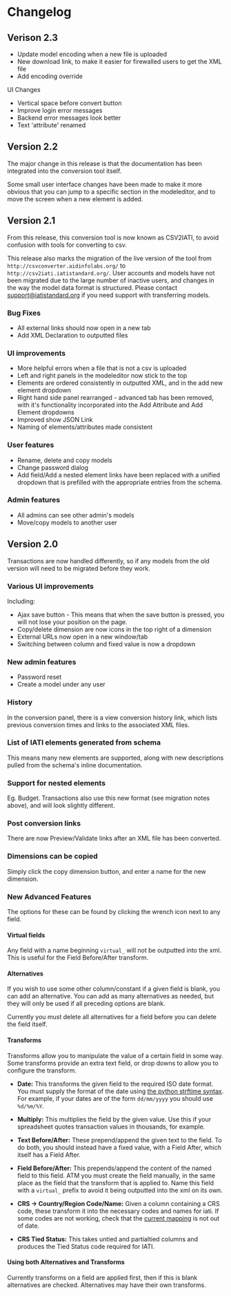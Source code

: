 # Changelog

## Verison 2.3

* Update model encoding when a new file is uploaded
* New download link, to make it easier for firewalled users to get the XML file
* Add encoding override

UI Changes
* Vertical space before convert button
* Improve login error messages
* Backend error messages look better
* Text 'attribute' renamed

## Version 2.2

The major change in this release is that the documentation has been integrated into the conversion tool itself.

Some small user interface changes have been made to make it more obvious that you can jump to a specific section in the modeleditor, and to move the screen when a new element is added.

## Version 2.1

From this release, this conversion tool is now known as CSV2IATI, to avoid confusion with tools for converting to csv.

This release also marks the migration of the live version of the tool from `http://csvconverter.aidinfolabs.org/` to `http://csv2iati.iatistandard.org/`. User accounts and models have not been migrated due to the large number of inactive users, and changes in the way the model data format is structured. Please contact support@iatistandard.org if you need support with transferring models.

### Bug Fixes

* All external links should now open in a new tab
* Add XML Declaration to outputted files

### UI improvements

* More helpful errors when a file that is not a csv is uploaded
* Left and right panels in the modeleditor now stick to the top
* Elements are ordered consistently in outputted XML, and in the add new element dropdown
* Right hand side panel rearranged - advanced tab has been removed, with it's functionality incorporated into the Add Attribute and Add Element dropdowns
* Improved show JSON Link
* Naming of elements/attributes made consistent

### User features 
* Rename, delete and copy models
* Change password dialog
* Add field/Add a nested element links have been replaced with a unified dropdown that is prefilled with the appropriate entries from the schema. 

### Admin features

* All admins can see other admin's models 
* Move/copy models to another user

## Version 2.0
Transactions are now handled differently, so if any models from the old version will need to be migrated before they work.

### Various UI improvements
Including:

* Ajax save button - This means that when the save button is pressed, you will not lose your position on the page.
* Copy/delete dimension are now icons in the top right of a dimension
* External URLs now open in a new window/tab
* Switching between column and fixed value is now a dropdown

### New admin features

* Password reset
* Create a model under any user

### History

In the conversion panel, there is a view conversion history link, which lists previous conversion times and links to the associated XML files.

### List of IATI elements generated from schema

This means many new elements are supported, along with new descriptions pulled from the schema's inline documentation.

### Support for nested elements

Eg. Budget. Transactions also use this new format (see migration notes above), and will look slightly different.

### Post conversion links

There are now Preview/Validate links after an XML file has been converted.

### Dimensions can be copied

Simply click the copy dimension button, and enter a name for the new dimension.

### New Advanced Features
The options for these can be found by clicking the wrench icon next to any field.

#### Virtual fields

Any field with a name beginning `virtual_` will not be outputted into the xml. This is useful for the Field Before/After transform.

#### Alternatives

If you wish to use some other column/constant if a given field is blank, you can add an alternative. You can add as many alternatives as needed, but they will only be used if all preceding options are blank.

Currently you must delete all alternatives for a field before you can delete the field itself.

#### Transforms

Transforms allow you to manipulate the value of a certain field in some way. Some transforms provide an extra text field, or drop downs to allow you to configure the transform.

* **Date:**
This transforms the given field to the required ISO date format. You must supply the format of the date using [the python strftime syntax](http://docs.python.org/2/library/datetime.html#strftime-strptime-behavior). For example, if your dates are of the form `dd/mm/yyyy` you should use `%d/%m/%Y`.

* **Multiply:**
This multiplies the field by the given value. Use this if your spreadsheet quotes transaction values in thousands, for example.

* **Text Before/After:**
These prepend/append the given text to the field. To do both, you should instead have a fixed value, with a Field After, which itself has a Field After.

* **Field Before/After:**
This prepends/append the content of the named field to this field.  ATM you must create the field manually, in the same place as the field that the transform that is applied to. Name this field with a `virtual_` prefix to avoid it being outputted into the xml on its own.

* **CRS -> Country/Region Code/Name:**
Given a column containing a CRS code, these transform it into the necessary codes and names for iati. If some codes are not working, check that the [current mapping](https://github.com/markbrough/CSV-IATI-Converter/blob/master/csviati/codes.py) is not out of date.

* **CRS Tied Status:**
This takes untied and partialtied columns and produces the Tied Status code required for IATI.

#### Using both Alternatives and Transforms

Currently transforms on a field are applied first, then if this is blank alternatives are checked. Alternatives may have their own transforms.



